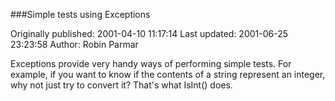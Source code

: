 ###Simple tests using Exceptions

Originally published: 2001-04-10 11:17:14
Last updated: 2001-06-25 23:23:58
Author: Robin Parmar

Exceptions provide very handy ways of performing simple tests. For example, if you want to know if the contents of a string represent an integer, why not just try to convert it? That's what IsInt() does.